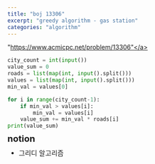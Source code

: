 ```yaml
---
title: "boj 13306"
excerpt: "greedy algorithm - gas station"
categories: "algorithm"
---
```


<a herf = "https://www.acmicpc.net/problem/13306">"https://www.acmicpc.net/problem/13306"</a>

```python
city_count = int(input())
value_sum = 0
roads = list(map(int, input().split()))
values = list(map(int, input().split()))
min_val = values[0]

for i in range(city_count-1):
    if min_val > values[i]:
        min_val = values[i]
    value_sum += min_val * roads[i]
print(value_sum)
```

<div style = "font-size: 20px; line-height: 15px;">
<strong>notion</strong><br>
</div>

<div style = "font-size: 15px; line-height: 20px;">
<ul>
<li>그리디 알고리즘</li>
</ul>



    